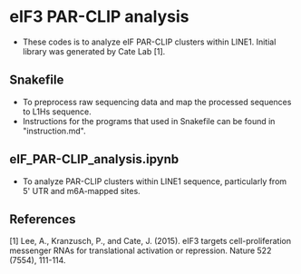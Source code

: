 # eIF3 PAR-CLIP analysis
- These codes is to analyze eIF PAR-CLIP clusters within LINE1. Initial library was generated by Cate Lab [1]. 

## Snakefile
- To preprocess raw sequencing data and map the processed sequences to L1Hs sequence. 
- Instructions for the programs that used in Snakefile can be found in "instruction.md". 

## eIF_PAR-CLIP_analysis.ipynb
- To analyze PAR-CLIP clusters within LINE1 sequence, particularly from 5' UTR and m6A-mapped sites. 

## References
[1] Lee, A., Kranzusch, P., and Cate, J. (2015). eIF3 targets cell-proliferation messenger RNAs for translational activation or repression. Nature 522 (7554), 111-114. 
